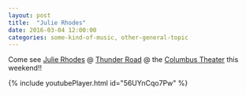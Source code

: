 ```yaml
---
layout: post
title:  "Julie Rhodes"
date: 2016-03-04 12:00:00
categories: some-kind-of-music, other-general-topic
---
```

Come see [Julie Rhodes] @ [Thunder Road] @ the [Columbus Theater] this weekend!!

{% include youtubePlayer.html id="56UYnCqo7Pw" %}

[Thunder Road]: http://thunderroadclub.com/event/julie-rhodes-album-release-blues-rock/
[Julie Rhodes]: https://www.facebook.com/julierhodesmusic/
[Columbus Theater]: https://www.ticketfly.com/purchase/event/1055757?utm_source=columbustheatre&utm_medium=frontpage
